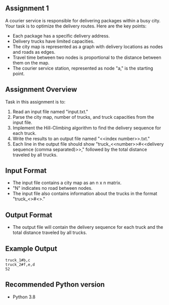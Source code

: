 ## Assignment 1

A courier service is responsible for delivering packages within a busy city. Your task is to optimize the delivery routes. Here are the key points:

- Each package has a specific delivery address.
- Delivery trucks have limited capacities.
- The city map is represented as a graph with delivery locations as nodes and roads as edges.
- Travel time between two nodes is proportional to the distance between them on the map.
- The courier service station, represented as node "a," is the starting point.

## Assignment Overview

Task in this assignment is to:

1. Read an input file named "input.txt."
2. Parse the city map, number of trucks, and truck capacities from the input file.
3. Implement the Hill-Climbing algorithm to find the delivery sequence for each truck.
4. Write the results to an output file named "\<\<index number\>\>.txt."
5. Each line in the output file should show "truck_\<\<number>>#<<delivery sequence (comma separated)\>\>," followed by the total distance traveled by all trucks.

## Input Format

- The input file contains a city map as an n x n matrix.
- "N" indicates no road between nodes.
- The input file also contains information about the trucks in the format "truck_<<number>>#<<capacity>>."

## Output Format

- The output file will contain the delivery sequence for each truck and the total distance traveled by all trucks.

## Example Output

```plaintext
truck_1#b,c
truck_2#f,e,d
52
```

## Recommended Python version
*   Python 3.8